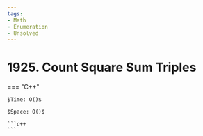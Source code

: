 ```yaml
---
tags:
- Math
- Enumeration
- Unsolved
---
```



# 1925. Count Square Sum Triples

=== "C++"

    $Time: O()$

    $Space: O()$

    ```c++
    ```